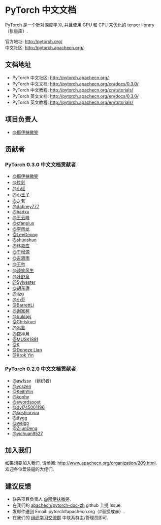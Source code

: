 # PyTorch 中文文档
  
PyTorch 是一个针对深度学习, 并且使用 GPU 和 CPU 来优化的 tensor library（张量库）.

官方地址: <http://pytorch.org/>  
中文社区: <http://pytorch.apachecn.org/>

## 文档地址

* PyTorch 中文社区: <http://pytorch.apachecn.org/>  
* PyTorch 中文文档: <http://pytorch.apachecn.org/cn/docs/0.3.0/>  
* PyTorch 中文教程: <http://pytorch.apachecn.org/cn/tutorials/>  
* PyTorch 英文文档: <http://pytorch.apachecn.org/en/docs/0.3.0/>  
* PyTorch 英文教程: <http://pytorch.apachecn.org/en/tutorials/>   

## 项目负责人

* [@那伊抹微笑](https://github.com/apachecn/pytorch-doc-zh)

## 贡献者

### PyTorch 0.3.0 中文文档贡献者

* [@那伊抹微笑](https://github.com/wangyangting>)
* [@片刻](https://github.com/jiangzhonglian>)
* [@小瑶](https://github.com/chenyyx>)
* [@小王子](https://github.com/VPrincekin>)
* [@之茗](https://github.com/mayuanucas>)
* [@dabney777](https://github.com/dabney777>)
* [@hadxu](https://github.com/Hadxu>)
* [@王云峰](https://github.com/vra>)
* [@xfanplus](https://github.com/xfanplus>)
* [@李雨龙](https://github.com/sawyer7246>)
* [@LeeGeong](https://github.com/LeeGeong>)
* [@shunshun](https://github.com/busyboxs>)
* [@林嘉应](https://github.com/garry1ng>)
* [@于增源](https://github.com/ZengyuanYu>)
* [@吉思雨](https://github.com/swardsman>)
* [@王帅](https://github.com/sirwangshuai>)
* [@谈笑风生](https://github.com/zhu1040028623>)
* [@叶舒泉](https://github.com/pleaseconnectwifi>)
* [@Sylvester](https://github.com/coboe>)
* [@胡东瑶](https://github.com/psubnwell>)
* [@jizg](https://github.com/jizg>)
* [@小乔](https://github.com/QiaoXie>)
* [@BarrettLi](https://github.com/BarrettLi>)
* [@谢家柯](https://github.com/kelisiya>)
* [@buldajs](https://github.com/buldajs>)
* [@Chriskuei](https://github.com/Chriskuei>)
* [@冯斐](https://github.com/ata123>)
* [@夜神月](https://github.com/apachecn/pytorch-doc-zh>)
* [@MUSK1881](https://github.com/JoinsenQ>)
* [@K](https://github.com/shercklo>)
* [@Dongze Lian](https://github.com/dongzelian>)
* [@Krok Yin](https://github.com/KrokYin>)

### PyTorch 0.2.0 中文文档贡献者

* [@awfssv](https://github.com/awfssv>) （组织者）
* [@ycszen](https://github.com/ycszen>)
* [@KeithYin](https://github.com/KeithYin>)
* [@kophy](https://github.com/kophy>)
* [@swordspoet](https://github.com/swordspoet>)
* [@dyl745001196](https://github.com/dyl745001196>)
* [@koshinryuu](https://github.com/koshinryuu>)
* [@tfygg](https://github.com/tfygg>)
* [@weigp](https://github.com/weigp>)
* [@ZijunDeng](https://github.com/ZijunDeng>)
* [@yichuan9527](https://github.com/yichuan9527>)

## 加入我们

如果想要加入我们, 请参阅: <http://www.apachecn.org/organization/209.html>.  
欢迎各位爱装逼的大佬们.

## 建议反馈

*  联系项目负责人 [@那伊抹微笑](https://github.com/wangyangting).
*  在我们的 [apachecn/pytorch-doc-zh](https://github.com/apachecn/pytorch-doc-zh) github 上提 issue.
*  发邮件送到 Email: pytorch#apachecn.org（#替换成@）.
*  在我们的 [组织学习交流群](http://www.apachecn.org/organization/348.html) 中联系群主/管理员即可.